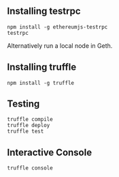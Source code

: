 ## Installing testrpc

```
npm install -g ethereumjs-testrpc
testrpc
```

Alternatively run a local node in Geth.

## Installing truffle

```
npm install -g truffle
```

## Testing

```
truffle compile
truffle deploy
truffle test
```

## Interactive Console

```
truffle console
```
